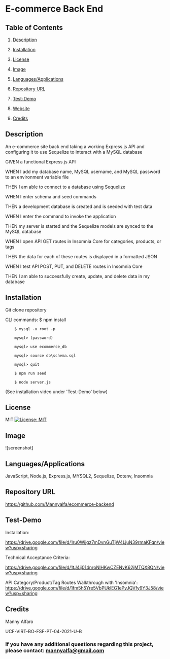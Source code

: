 # E-commerce Back End 

## Table of Contents

1. [Description](#description)

2. [Installation](#installation)

4. [License](#license)

5. [Image](#Image)

6. [Languages/Applications](#languages-applications)

7. [Repository URL](#repository-url)


8. [Test-Demo](#test-demo)

9. [Website](#website)

10. [Credits](#credits)

## Description
An e-commerce site back end taking a working Express.js API and configuring it to use
Sequelize to interact with a MySQL database

GIVEN a functional Express.js API

WHEN I add my database name, MySQL username, and MySQL password to an environment variable file

THEN I am able to connect to a database using Sequelize

WHEN I enter schema and seed commands

THEN a development database is created and is seeded with test data

WHEN I enter the command to invoke the application

THEN my server is started and the Sequelize models are synced to the MySQL database

WHEN I open API GET routes in Insomnia Core for categories, products, or tags

THEN the data for each of these routes is displayed in a formatted JSON

WHEN I test API POST, PUT, and DELETE routes in Insomnia Core

THEN I am able to successfully create, update, and delete data in my database

## Installation

Git clone repository

CLI commands:
	    $ npm install
    	
        $ mysql -u root -p
    	
        mysql> (password)
    	
        mysql> use ecommerce_db
    	
        mysql> source db\schema.sql    
    	
        mysql> quit
    	
        $ npm run seed
    	
        $ node server.js

(See installation video under 'Test-Demo' below)

## License
MIT [![License: MIT](https://img.shields.io/badge/License-MIT-yellow.svg)](https://opensource.org/licenses/MIT)

## Image
![screenshot]

## Languages/Applications
JavaScript, Node.js, Express.js, MYSQL2, Sequelize, Dotenv, Insomnia

## Repository URL
https://github.com/Mannyalfa/ecommerce-backend

## Test-Demo

Installation:

https://drive.google.com/file/d/1ru0Wijqz7mDvnGuTjW4LjuN39rmaKFqn/view?usp=sharing

Technical Acceptance Criteria:

https://drive.google.com/file/d/1tJ4ij014nroNlHKwCZENvK62jMTQX8QN/view?usp=sharing

API Category/Product/Tag Routes Walkthrough with 'Insomnia':
https://drive.google.com/file/d/1fm5h5Yre5VbPUklEG1ePyJQVfy9Y3J58/view?usp=sharing
    
## Credits
Manny Alfaro

UCF-VIRT-BO-FSF-PT-04-2021-U-B

### If you have any additional questions regarding this project, please contact: mannyalfa@gmail.com